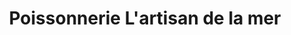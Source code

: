 ---
title: "Poissonnerie L'artisan de la mer"
url: /vaudreuil-dorion/poissonnerie-lartisan-de-la-mer/
shop: Fisch
---
